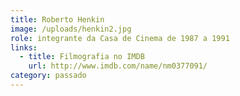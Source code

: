 ```yaml
---
title: Roberto Henkin
image: /uploads/henkin2.jpg
role: integrante da Casa de Cinema de 1987 a 1991
links:
  - title: Filmografia no IMDB
    url: http://www.imdb.com/name/nm0377091/
category: passado
---
```

